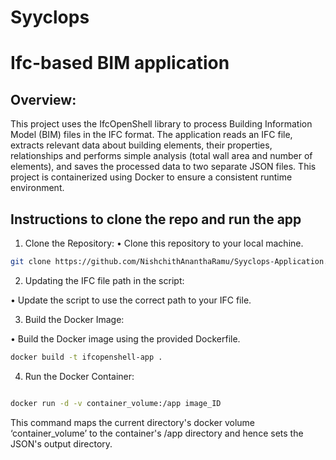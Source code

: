 # Syyclops
# Ifc-based BIM application

## Overview:
This project uses the IfcOpenShell library to process Building Information Model (BIM) files in the IFC format. The application reads an IFC file, extracts relevant data about building elements, their properties, relationships and performs simple analysis (total wall area and number of elements), and saves the processed data to two separate JSON files. This project is containerized using Docker to ensure a consistent runtime environment.

## Instructions to clone the repo and run the app

1.	Clone the Repository:
•	Clone this repository to your local machine.

```sh
git clone https://github.com/NishchithAnanthaRamu/Syyclops-Application.git
```

2.	Updating the IFC file path in the script:

•	Update the script to use the correct path to your IFC file.

3.	Build the Docker Image:

•	Build the Docker image using the provided Dockerfile.

```sh
docker build -t ifcopenshell-app .
```
4.	Run the Docker Container:

```sh

docker run -d -v container_volume:/app image_ID
```
This command maps the current directory's docker volume ‘container_volume’ to the container's /app directory and hence sets the JSON's output directory.



